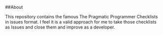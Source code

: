 ##About

This repository contains the famous The Pragmatic Programmer Checklists in issues format. I feel it is a valid approach for me to take those checklists as Issues and close them and improve as a developer.

